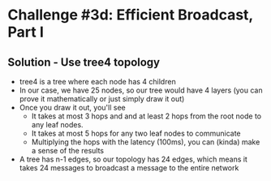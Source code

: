 # Challenge #3d: Efficient Broadcast, Part I

## Solution - Use tree4 topology
- tree4 is a tree where each node has 4 children
- In our case, we have 25 nodes, so our tree would have 4 layers (you can prove it mathematically or just simply draw it out)
- Once you draw it out, you'll see
    - It takes at most 3 hops and and at least 2 hops from the root node to any leaf nodes.
    - It takes at most 5 hops for any two leaf nodes to communicate
    - Multiplying the hops with the latency (100ms), you can (kinda) make a sense of the results
- A tree has n-1 edges, so our topology has 24 edges, which means it takes 24 messages to broadcast a message to the entire network